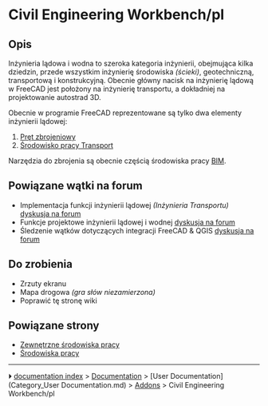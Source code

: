 # Civil Engineering Workbench/pl
## Opis

Inżynieria lądowa i wodna to szeroka kategoria inżynierii, obejmująca kilka dziedzin, przede wszystkim inżynierię środowiska *(ścieki)*, geotechniczną, transportową i konstrukcyjną. Obecnie główny nacisk na inżynierię lądową w FreeCAD jest położony na inżynierię transportu, a dokładniej na projektowanie autostrad 3D.

Obecnie w programie FreeCAD reprezentowane są tylko dwa elementy inżynierii lądowej:

1.  [Pręt zbrojeniowy](Arch_Rebar/pl.md)
2.  [Środowisko pracy Transport](Transportation_Workbench/pl.md)

Narzędzia do zbrojenia są obecnie częścią środowiska pracy [BIM](BIM_Workbench/pl.md).



## Powiązane wątki na forum 

-   Implementacja funkcji inżynierii lądowej *(Inżynieria Transportu)* [dyskusja na forum](https://forum.freecadweb.org/viewtopic.php?f=8&t=22277)
-   Funkcje projektowe inżynierii lądowej i wodnej [dyskusja na forum](https://forum.freecadweb.org/viewtopic.php?f=8&t=6973)
-   Śledzenie wątków dotyczących integracji FreeCAD & QGIS [dyskusja na forum](https://forum.freecadweb.org/viewtopic.php?f=8&t=22390)

## Do zrobienia 

-   Zrzuty ekranu
-   Mapa drogowa *(gra słów niezamierzona)*
-   Poprawić tę stronę wiki



## Powiązane strony 

-   [Zewnętrzne środowiska pracy](External_workbenches/pl.md)
-   [Środowiska pracy](Workbenches/pl.md)



---
⏵ [documentation index](../README.md) > [Documentation](Category_Documentation.md) > [User Documentation](Category_User Documentation.md) > [Addons](Category_Addons.md) > Civil Engineering Workbench/pl
